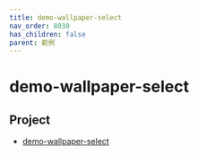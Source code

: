 ```yaml
---
title: demo-wallpaper-select
nav_order: 8030
has_children: false
parent: 範例
---
```



# demo-wallpaper-select


## Project

* [demo-wallpaper-select](https://github.com/samwhelp/note-about-menu-applet/tree/gh-pages/_demo/prototype/menu-applet/demo-application/demo-wallpaper-select)
